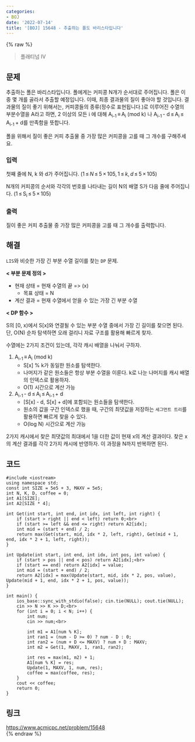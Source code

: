 ```yaml
---
categories:
- BOJ
date: '2022-07-14'
title: '[BOJ] 15648 - 추출하는 폴도 바리스타입니다'
---
```


{% raw %}
> 플래티넘 IV<br>

## 문제
추출하는 폴은 바리스타입니다. 폴에게는 커피콩  N개가 순서대로 주어집니다. 폴은 이 중 몇 개를 골라서 추출할 예정입니다. 이때, 최종 결과물의 질이 좋아야 할 것입니다. 결과물의 질이 좋기 위해서는, 커피콩들의 종류(정수로 표현됩니다.)로 이루어진 수열의 부분수열을  A라고 하면, 2 이상의 모든 i 에 대해 A<sub>i-1</sub> ≡ A<sub>i</sub> (mod k) 나 A<sub>i-1</sub> - d ≤ A<sub>i</sub> ≤ A<sub>i-1</sub> + d를 만족함을 뜻합니다.<br>

폴을 위해서 질이 좋은 커피 추출물 중 가장 많은 커피콩을 고를 때 그 개수를 구해주세요.

### 입력
첫째 줄에  N,  k 와  d가 주어집니다. (1 ≤ _N_ ≤ 5 × 105, 1 ≤ _k_, _d_ ≤ 5 × 105)

N개의 커피콩의 순서와 각각의 번호를 나타내는 길이  N의 배열 S가 다음 줄에 주어집니다. (1 ≤ S<sub>i</sub> ≤ 5 × 105)

### 출력
질이 좋은 커피 추출물 중 가장 많은 커피콩을 고를 때 그 개수를 출력합니다.

## 해결
`LIS`와 비슷한 가장 긴 부분 수열 길이를 찾는 `DP` 문제.

**< 부분 문제 정의 >**
- 현재 상태 = 현재 수열의 끝 => (x)<br>
	- 목표 상태 = N
- 계산 결과 = 현재 수열에서 얻을 수 있는 가장 긴 부분 수열 

**< DP 함수 >**

S의 [0, x)에서 S[x]와 연결될 수 있는 부분 수열 중에서 가장 긴 길이를 찾으면 된다. 단, O(N) 순차 탐색하면 오래 걸리니 자료 구조를 활용해 빠르게 찾자.

수열에는 2가지 조건이 있는데, 각각 캐시 배열을 나눠서 구하자.
1. A<sub>i-1</sub> ≡ A<sub>i</sub> (mod k)<br>
	- S[x] % k가 동일한 원소를 탐색한다.
	- 나머지가 같은 원소들은 항상 부분 수열을 이룬다. k로 나눈 나머지를 캐시 배열의 인덱스로 활용하자.
	- O(1) 시간으로 계산 가능
2. A<sub>i-1</sub> - d ≤ A<sub>i</sub> ≤ A<sub>i-1</sub> + d
	- [S[x] - d, S[x] + d]에 포함되는 원소들을 탐색한다.
	- 원소의 값을 구간 인덱스로 했을 때, 구간의 최댓값을 저장하는 `세그먼트 트리`를 활용하면 빠르게 찾을 수 있다.
	- O(log N) 시간으로 계산 가능

2가지 캐시에서 찾은 최댓값의 최대에서 1을 더한 값이 현재 x의 계산 결과이다. 찾은 x의 계산 결과를 각각 2가지 캐시에 반영하자. 이 과정을 N까지 반복하면 된다.

## 코드
```
#include <iostream>
using namespace std;
const int SIZE = 5e5 + 3, MAXV = 5e5;
int N, K, D, coffee = 0;
int A1[SIZE];
int A2[SIZE * 4];

int Get(int start, int end, int idx, int left, int right) {
    if (start > right || end < left) return 0;<br>
    if (start >= left && end <= right) return A2[idx];
    int mid = (start + end) / 2;
    return max(Get(start, mid, idx * 2, left, right), Get(mid + 1, end, idx * 2 + 1, left, right));
}

int Update(int start, int end, int idx, int pos, int value) {
    if (start > pos || end < pos) return A2[idx];<br>
    if (start == end) return A2[idx] = value;
    int mid = (start + end) / 2;
    return A2[idx] = max(Update(start, mid, idx * 2, pos, value), Update(mid + 1, end, idx * 2 + 1, pos, value));
}

int main() {
    ios_base::sync_with_stdio(false); cin.tie(NULL); cout.tie(NULL);
    cin >> N >> K >> D;<br>
    for (int i = 0; i < N; i++) {
        int num;
        cin >> num;<br>

        int m1 = A1[num % K];
        int ran1 = (num - D >= 0) ? num - D : 0;
        int ran2 = (num + D <= MAXV) ? num + D : MAXV;
        int m2 = Get(1, MAXV, 1, ran1, ran2);

        int res = max(m1, m2) + 1;
        A1[num % K] = res;
        Update(1, MAXV, 1, num, res);
        coffee = max(coffee, res);
    }
    cout << coffee;
    return 0;
}
```

## 링크
https://www.acmicpc.net/problem/15648<br>
{% endraw %}